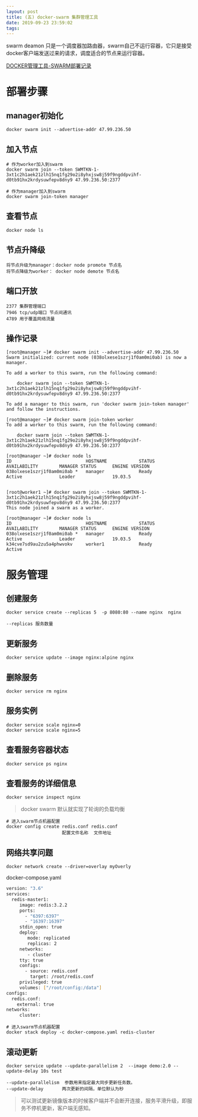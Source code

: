 ```yaml
---
layout: post
title: (五) docker-swarm 集群管理工具
date: 2019-09-23 23:59:02
tags:
---
```


swarm deamon 只是一个调度器加路由器，swarm自己不运行容器，它只是接受docker客户端发送过来的请求，调度适合的节点来运行容器。

[DOCKER管理工具-SWARM部署记录](https://www.cnblogs.com/liuyansheng/p/8178341.html)


# 部署步骤
## manager初始化
```
docker swarm init --advertise-addr 47.99.236.50
```

## 加入节点
```
# 作为worker加入到swarm
docker swarm join --token SWMTKN-1-3xt1c2h1aek21zlh15nq1fg29o2i8yhxjsw8j59f9ngddpvihf-d0tb91hx2krdysuwfepv8dny9 47.99.236.50:2377

# 作为manager加入到swarm
docker swarm join-token manager
```

## 查看节点
```
docker node ls
```

## 节点升降级
```
将节点升级为manager：docker node promote 节点名
将节点降级为worker： docker node demote 节点名
```

## 端口开放
```
2377 集群管理端口
7946 tcp/udp端口 节点间通讯
4789 用于覆盖网络流量
```

## 操作记录
```
[root@manager ~]# docker swarm init --advertise-addr 47.99.236.50
Swarm initialized: current node (038olxese1szrj1f0am0mi0ab) is now a manager.

To add a worker to this swarm, run the following command:

    docker swarm join --token SWMTKN-1-3xt1c2h1aek21zlh15nq1fg29o2i8yhxjsw8j59f9ngddpvihf-d0tb91hx2krdysuwfepv8dny9 47.99.236.50:2377

To add a manager to this swarm, run 'docker swarm join-token manager' and follow the instructions.

[root@manager ~]# docker swarm join-token worker
To add a worker to this swarm, run the following command:

    docker swarm join --token SWMTKN-1-3xt1c2h1aek21zlh15nq1fg29o2i8yhxjsw8j59f9ngddpvihf-d0tb91hx2krdysuwfepv8dny9 47.99.236.50:2377

[root@manager ~]# docker node ls
ID                            HOSTNAME            STATUS              AVAILABILITY        MANAGER STATUS      ENGINE VERSION
038olxese1szrj1f0am0mi0ab *   manager             Ready               Active              Leader              19.03.5


[root@worker1 ~]# docker swarm join --token SWMTKN-1-3xt1c2h1aek21zlh15nq1fg29o2i8yhxjsw8j59f9ngddpvihf-d0tb91hx2krdysuwfepv8dny9 47.99.236.50:2377
This node joined a swarm as a worker.

[root@manager ~]# docker node ls
ID                            HOSTNAME            STATUS              AVAILABILITY        MANAGER STATUS      ENGINE VERSION
038olxese1szrj1f0am0mi0ab *   manager             Ready               Active              Leader              19.03.5
k34cve7sd9au2zu5a4phwvokv     worker1             Ready               Active
```


# 服务管理
## 创建服务
```
docker service create --replicas 5  -p 8080:80 --name nginx  nginx

--replicas 服务数量
```

## 更新服务
```
docker service update --image nginx:alpine nginx
```

## 删除服务
```
docker service rm nginx
```

## 服务实例
```
docker service scale nginx=0
docker service scale nginx=5
```

## 查看服务容器状态
```
docker service ps nginx
```

## 查看服务的详细信息
```
docker service inspect nginx
```

>docker swarm 默认就实现了轮询的负载均衡

```
# 进入swarm节点机器配置
docker config create redis.conf redis.conf
					 配置文件名称  文件地址
```


## 网络共享问题
```
docker network create --driver=overlay myOverly
```

docker-compose.yaml
```sh
version: "3.6"
services:
  redis-master1:
     image: redis:3.2.2
     ports:
       - "6397:6397"
       - "16397:16397"
     stdin_open: true
     deploy:
        mode: replicated
        replicas: 2
     networks:
        - cluster
     tty: true
     configs:
       - source: redis.conf
         target: /root/redis.conf
     privileged: true
     volumes: ["/root/config:/data"]
configs:
  redis.conf:
    external: true
networks:
     cluster:

```


```
# 进入swarm节点机器配置
docker stack deploy -c docker-compose.yaml redis-cluster
```

## 滚动更新
```
docker service update --update-parallelism 2  --image demo:2.0 --update-delay 10s test

--update-parallelism  参数用来指定最大同步更新任务数。
--update-delay       两次更新的间隔，单位默认为秒
```

>可以测试更新镜像版本的时候客户端并不会断开连接，服务平滑升级，即服务不停机更新，客户端无感知。

